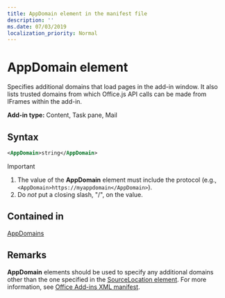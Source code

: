 ```yaml
---
title: AppDomain element in the manifest file
description: ''
ms.date: 07/03/2019
localization_priority: Normal
---
```


# AppDomain element

Specifies additional domains that load pages in the add-in window. It also lists trusted domains from which Office.js API calls can be made from IFrames within the add-in.

**Add-in type:** Content, Task pane, Mail

## Syntax

```XML
<AppDomain>string</AppDomain>
```

> [!IMPORTANT]
> 1. The value of the **AppDomain** element must include the protocol (e.g., `<AppDomain>https://myappdomain</AppDomain>`).
> 2. Do *not* put a closing slash, "/", on the value.

## Contained in

[AppDomains](appdomains.md)

## Remarks

**AppDomain** elements should be used to specify any additional domains other than the one specified in the [SourceLocation element](sourcelocation.md). For more information, see [Office Add-ins XML manifest](/office/dev/add-ins/develop/add-in-manifests).
